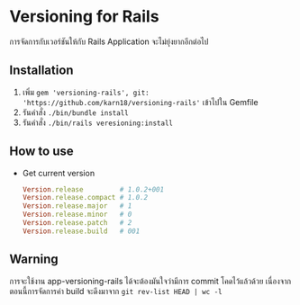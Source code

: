 # Versioning for Rails
การจัดการกับเวอร์ชันให้กับ Rails Application จะไม่ยุ่งยากอีกต่อไป

## Installation

1. เพิ่ม `gem 'versioning-rails', git: 'https://github.com/karn18/versioning-rails'` เข้าไปใน Gemfile
2. รันคำสั่ง `./bin/bundle install`
3. รันคำสั่ง `./bin/rails veresioning:install`

## How to use

- Get current version

  ```ruby
  Version.release         # 1.0.2+001
  Version.release.compact # 1.0.2
  Version.release.major   # 1
  Version.release.minor   # 0
  Version.release.patch   # 2
  Version.release.build   # 001
  ```

## Warning
การจะใช้งาน app-versioning-rails ได้จะต้องมันใจว่ามีการ commit โคดไว้แล้วด้วย เนื่องจากตอนนี้การจัดการค่า build จะดึงมาจาก `git rev-list HEAD | wc -l`
